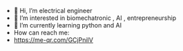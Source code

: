 - 👋 Hi, I’m electrical engineer
- 👀 I’m interested in biomechatronic , AI , entrepreneurship 
- 🌱 I’m currently learning python and AI 
- How can reach me:
- https://me-qr.com/GCjPniIV
<!---
Pouria-SH/Pouria-SH is a ✨ special ✨ repository because its `README.md` (this file) appears on your GitHub profile.
You can click the Preview link to take a look at your changes.
--->
